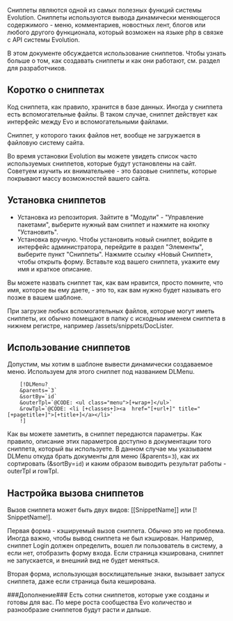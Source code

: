 Сниппеты являются одной из самых полезных функций системы Evolution.
Сниппеты используются вывода динамически меняющегося содержимого - меню, комментариев, новостных лент, блогов или любого другого функционала, который возможен на языке php в связке с API системы Evolution.

В этом документе обсуждается использование сниппетов. Чтобы узнать больше о том, как создавать сниппеты и как они работают, см. раздел для разработчиков.

## Коротко о сниппетах ##

Код сниппета, как правило, хранится в базе данных. Иногда у сниппета есть вспомогательные файлы. В таком случае, сниппет действует как интерфейс между Evo и вспомогательными файлами.

Сниппет, у которого таких файлов нет, вообще не загружается в файловую систему сайта.

Во время установки Evolution вы можете увидеть список часто используемых сниппетов, которые будут установлены на сайт. Советуем изучить их внимательнее - это базовые сниппеты, которые покрывают массу возможностей вашего сайта.

## Установка сниппетов ##

- Установка из репозитория.
Зайтите в "Модули" - "Управление пакетами", выберите нужный вам сниппет и нажмите на кнопку "Установить".
- Установка вручную.
Чтобы установить новый сниппет, войдите в интерфейс администратора, перейдите в раздел "Элементы", выберите пункт "Сниппеты". Нажмите ссылку «Новый Сниппет», чтобы открыть форму. Вставьте код вашего сниппета, укажите ему имя и краткое описание. 

Вы можете назвать сниппет так, как вам нравится, просто помните, что имя, которое вы ему даете, - это то, как вам нужно будет называть его позже в вашем шаблоне.

При загрузке любых вспомогательных файлов, которые могут иметь сниппеты, их обычно помещают в папку с исходным именем сниппета в нижнем регистре, например /assets/snippets/DocLister.

## Использование сниппетов ##
Допустим, мы хотим в шаблоне вывести динамически создаваемое меню. Используем для этого сниппет под названием DLMenu.
```
	[!DLMenu?
	&parents=`3`
	&sortBy=`id`
	&outerTpl=`@CODE: <ul class="menu">[+wrap+]</ul>`
	&rowTpl=`@CODE: <li [+classes+]><a  href="[+url+]" title="[+pagetitle+]">[+title+]</a></li>`
	!]
```
Как вы можете заметить, в сниппет передаются параметры. Как правило, описание этих параметров доступно в документации того сниппета, который вы используете. В данном случае мы указываем DLMenu откуда брать документы для меню (&parents=`3`), как их сортировать (&sortBy=`id`) и каким образом выводить результат работы - outerTpl и rowTpl.

## Настройка вызова сниппетов ##
Вызов сниппета может быть двух видов: [[SnippetName]] или [! SnippetName!].

Первая форма - кэшируемый вызов сниппета. Обычно это не проблема. Иногда важно, чтобы вывод сниппета не был кэширован. Например, сниппет Login должен определить, вошел ли пользователь в систему, а если нет, отобразить форму входа. Если страница кэширована, сниппет не запускается, и внешний вид не будет меняться.

Вторая форма, использующая восклицательные знаки, вызывает запуск сниппета, даже если страница была кеширована. 

###Дополнение###
Есть сотни сниппетов, которые уже созданы и готовы для вас. По мере роста сообщества Evo количество и разнообразие сниппетов будут расти и дальше.
